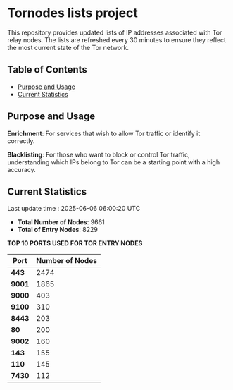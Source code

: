# Tornodes lists project

This repository provides updated lists of IP addresses associated with Tor relay nodes. The lists are refreshed every 30 minutes to ensure they reflect the most current state of the Tor network.

## Table of Contents

- [Purpose and Usage](#purpose-and-usage)
- [Current Statistics](#current-statistics)


## Purpose and Usage

**Enrichment**: For services that wish to allow Tor traffic or identify it correctly.

**Blacklisting**: For those who want to block or control Tor traffic, understanding which IPs belong to Tor can be a starting point with a high accuracy.

## Current Statistics

Last update time : 2025-06-06 06:00:20 UTC

- **Total Number of Nodes**: 9661
- **Total of Entry Nodes**: 8229

**TOP 10 PORTS USED FOR TOR ENTRY NODES**

| **Port** | **Number of Nodes** |
|------|-----------------|
| **443**   | 2474  |
| **9001**   | 1865  |
| **9000**   | 403  |
| **9100**   | 310  |
| **8443**   | 203  |
| **80**   | 200  |
| **9002**   | 160  |
| **143**   | 155  |
| **110**   | 145  |
| **7430**   | 112  |

